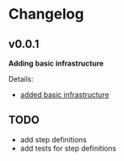 # Changelog

## v0.0.1

**Adding basic infrastructure**

Details:

- [added basic infrastructure](https://github.com/revjet-qa/wdio-cucumber-steps/pull/1)

## TODO

- add step definitions
- add tests for step definitions
